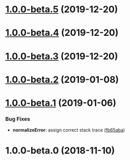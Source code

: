 # [1.0.0-beta.5](https://github.com/banejs/exceptions/compare/v1.0.0-beta.4...v1.0.0-beta.5) (2019-12-20)



# [1.0.0-beta.4](https://github.com/banejs/exceptions/compare/v1.0.0-beta.3...v1.0.0-beta.4) (2019-12-20)



# [1.0.0-beta.3](https://github.com/banejs/exceptions/compare/v1.0.0-beta.2...v1.0.0-beta.3) (2019-12-20)



# [1.0.0-beta.2](https://github.com/banejs/exceptions/compare/v1.0.0-beta.1...v1.0.0-beta.2) (2019-01-08)



# [1.0.0-beta.1](https://github.com/banejs/exceptions/compare/v1.0.0-beta.0...v1.0.0-beta.1) (2019-01-06)


### Bug Fixes

* **normalizeError:** assign correct stack trace ([fb65aba](https://github.com/banejs/exceptions/commit/fb65aba2079ceefcd84b7abf1f20473eabce6613))



# 1.0.0-beta.0 (2018-11-10)



